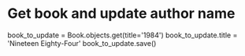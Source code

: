 # Get book and update author name

book_to_update = Book.objects.get(title='1984')
book_to_update.title = 'Nineteen Eighty-Four'
book_to_update.save()
